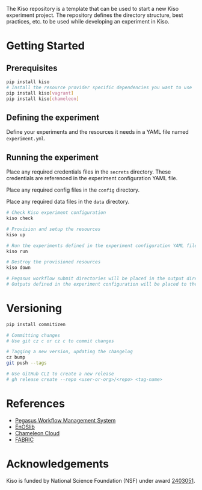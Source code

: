 The Kiso repository is a template that can be used to start a new Kiso experiment project. The repository defines the directory structure, best practices, etc. to be used while developing an experiment in Kiso.

# Getting Started

## Prerequisites

```sh
pip install kiso
# Install the resource provider specific dependencies you want to use
pip install kiso[vagrant]
pip install kiso[chameleon]
```

## Defining the experiment

Define your experiments and the resources it needs in a YAML file named `experiment.yml`.

## Running the experiment

Place any required credentials files in the `secrets` directory. These credentials are referenced in the experiment configuration YAML file.

Place any required config files in the `config` directory.

Place any required data files in the `data` directory.

```sh
# Check Kiso experiment configuration
kiso check

# Provision and setup the resources
kiso up

# Run the experiments defined in the experiment configuration YAML file
kiso run

# Destroy the provisioned resources
kiso down

# Pegasus workflow submit directories will be placed in the output directory at the end of the experiment. The submit directories will also have a statistics directory with the pegasus-statistics output.
# Outputs defined in the experiment configuration will be placed to the destination specified in the experiment configuration.
```

# Versioning

```sh
pip install commitizen

# Committing changes
# Use git cz c or cz c to commit changes

# Tagging a new version, updating the changelog
cz bump
git push --tags

# Use GitHub CLI to create a new release
# gh release create --repo <user-or-org>/<repo> <tag-name>
```

# References

- [Pegasus Workflow Management System](https://pegasus.isi.edu)
- [EnOSlib](https://discovery.gitlabpages.inria.fr/enoslib/)
- [Chameleon Cloud](https://www.chameleoncloud.org)
- [FABRIC](https://portal.fabric-testbed.net)

# Acknowledgements

Kiso is funded by National Science Foundation (NSF) under award [2403051](https://www.nsf.gov/awardsearch/showAward?AWD_ID=2403051).
